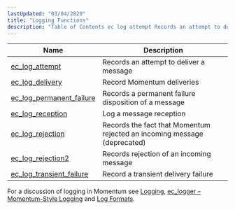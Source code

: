 ```yaml
---
lastUpdated: "03/04/2020"
title: "Logging Functions"
description: "Table of Contents ec log attempt Records an attempt to deliver a message ec log delivery Record Momentum deliveries ec log permanent failure Records a permanent failure disposition of a message ec log reception Log a message reception ec log rejection Records the fact that Momentum rejected an incoming message..."
---
```


              
| Name                                                                                                            | Description                                                              |
|-----------------------------------------------------------------------------------------------------------------|--------------------------------------------------------------------------|
| [ec_log_attempt](/momentum/3/3-api/apis-ec-log-attempt)                     | Records an attempt to deliver a message                                  |
| [ec_log_delivery](/momentum/3/3-api/apis-ec-log-delivery)                   | Record Momentum deliveries                                               |
| [ec_log_permanent_failure](/momentum/3/3-api/apis-ec-log-permanent-failure) | Records a permanent failure disposition of a message                     |
| [ec_log_reception](/momentum/3/3-api/apis-ec-log-reception)                 | Log a message reception                                                  |
| [ec_log_rejection](/momentum/3/3-api/apis-ec-log-rejection)                 | Records the fact that Momentum rejected an incoming message (deprecated) |
| [ec_log_rejection2](/momentum/3/3-api/apis-ec-log-rejection-2)               | Records rejection of an incoming message                                 |
| [ec_log_transient_failure](/momentum/3/3-api/apis-ec-log-transient-failure) | Record a transient delivery failure                                      |

For a discussion of logging in Momentum see [Logging](/momentum/3/3-reference/operations-logging), [ec_logger – Momentum-Style Logging](/momentum/3/3-reference/3-reference-modules-ec-logger) and [Log Formats](/momentum/3/3-reference/3-reference-log-formats).